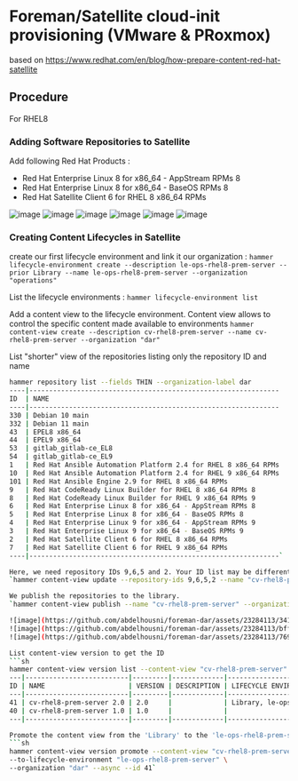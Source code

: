 # Foreman/Satellite cloud-init provisioning (VMware & PRoxmox)

based on https://www.redhat.com/en/blog/how-prepare-content-red-hat-satellite

## Procedure

For RHEL8

### Adding Software Repositories to Satellite
Add following Red Hat Products :
* Red Hat Enterprise Linux 8 for x86_64 - AppStream RPMs 8
* Red Hat Enterprise Linux 8 for x86_64 - BaseOS RPMs 8
* Red Hat Satellite Client 6 for RHEL 8 x86_64 RPMs

![image](https://github.com/abdelhousni/foreman-dar/assets/23284113/9448cc4c-2585-4884-ac1f-73da5e3cdb45)
![image](https://github.com/abdelhousni/foreman-dar/assets/23284113/fa527626-b719-4ad6-8444-f63ec05df789)
![image](https://github.com/abdelhousni/foreman-dar/assets/23284113/8aec29a6-4887-4f5b-bd80-2a9b172c1e14)
![image](https://github.com/abdelhousni/foreman-dar/assets/23284113/40fb6276-ebe7-4c63-a73a-bfaf3fbb0df1)
![image](https://github.com/abdelhousni/foreman-dar/assets/23284113/b638257f-dc43-4d17-9f47-af88ee059c4a)
![image](https://github.com/abdelhousni/foreman-dar/assets/23284113/67c2c726-6a52-446d-a167-8a99aa7a245f)

### Creating Content Lifecycles in Satellite

create our first lifecycle environment and link it our organization :
`hammer lifecycle-environment create --description le-ops-rhel8-prem-server --prior Library --name le-ops-rhel8-prem-server --organization "operations"`

List the lifecycle environments :
`hammer lifecycle-environment list`

Add a content view to the lifecycle environment. Content view allows to control the specific content made available to environments
`hammer content-view create --description cv-rhel8-prem-server --name cv-rhel8-prem-server --organization "dar"`

List "shorter" view of the repositories listing only the repository ID and name
```sh
hammer repository list --fields THIN --organization-label dar
----|---------------------------------------------------------------
ID  | NAME
----|---------------------------------------------------------------
330 | Debian 10 main
332 | Debian 11 main
43  | EPEL8 x86_64
44  | EPEL9 x86_64
53  | gitlab_gitlab-ce_EL8
54  | gitlab_gitlab-ce_EL9
1   | Red Hat Ansible Automation Platform 2.4 for RHEL 8 x86_64 RPMs
10  | Red Hat Ansible Automation Platform 2.4 for RHEL 9 x86_64 RPMs
101 | Red Hat Ansible Engine 2.9 for RHEL 8 x86_64 RPMs
9   | Red Hat CodeReady Linux Builder for RHEL 8 x86_64 RPMs 8
8   | Red Hat CodeReady Linux Builder for RHEL 9 x86_64 RPMs 9
6   | Red Hat Enterprise Linux 8 for x86_64 - AppStream RPMs 8
5   | Red Hat Enterprise Linux 8 for x86_64 - BaseOS RPMs 8
4   | Red Hat Enterprise Linux 9 for x86_64 - AppStream RPMs 9
3   | Red Hat Enterprise Linux 9 for x86_64 - BaseOS RPMs 9
2   | Red Hat Satellite Client 6 for RHEL 8 x86_64 RPMs
7   | Red Hat Satellite Client 6 for RHEL 9 x86_64 RPMs
----|---------------------------------------------------------------`

Here, we need repository IDs 9,6,5 and 2. Your ID list may be different.
`hammer content-view update --repository-ids 9,6,5,2 --name "cv-rhel8-prem-server" --organization "dar"`

We publish the repositories to the library.
`hammer content-view publish --name "cv-rhel8-prem-server" --organization "dar" --async`

![image](https://github.com/abdelhousni/foreman-dar/assets/23284113/34164d3a-a65b-4dbc-94b3-86024c2359a8)
![image](https://github.com/abdelhousni/foreman-dar/assets/23284113/bff5fc7d-0719-4545-87f1-ff70abad12f0)
![image](https://github.com/abdelhousni/foreman-dar/assets/23284113/7696e8f7-c247-4903-82eb-e68b5bd2a91a)

List content-view version to get the ID
```sh
hammer content-view version list --content-view "cv-rhel8-prem-server" --organization "dar"
---|--------------------------|---------|-------------|----------------------------------
ID | NAME                     | VERSION | DESCRIPTION | LIFECYCLE ENVIRONMENTS
---|--------------------------|---------|-------------|----------------------------------
41 | cv-rhel8-prem-server 2.0 | 2.0     |             | Library, le-ops-rhel8-prem-server
40 | cv-rhel8-prem-server 1.0 | 1.0     |             |
---|--------------------------|---------|-------------|----------------------------------```

Promote the content view from the 'Library' to the 'le-ops-rhel8-prem-server' lifecycle environment
```sh
hammer content-view version promote --content-view "cv-rhel8-prem-server" \
--to-lifecycle-environment "le-ops-rhel8-prem-server" \
--organization "dar" --async --id 41`


